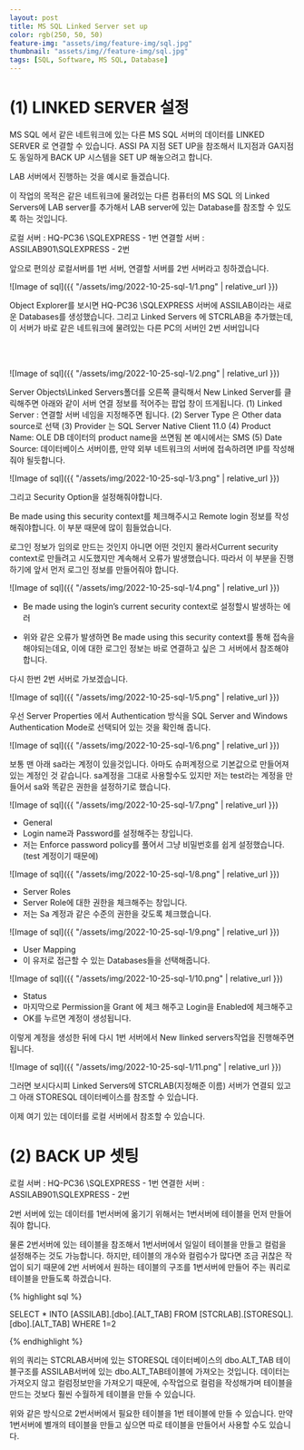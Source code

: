 ```yaml
---
layout: post
title: MS SQL Linked Server set up
color: rgb(250, 50, 50)
feature-img: "assets/img/feature-img/sql.jpg"
thumbnail: "assets/img//feature-img/sql.jpg"
tags: [SQL, Software, MS SQL, Database]
---
```





# (1)	LINKED SERVER 설정

MS SQL 에서 같은 네트워크에 있는 다른 MS SQL 서버의 데이터를 LINKED SERVER 로 연결할 수 있습니다.
ASSI PA 지점 SET UP을 참조해서 IL지점과 GA지점도 동일하게 BACK UP 시스템을 SET UP 해놓으려고 합니다.

LAB 서버에서 진행하는 것을 예시로 들겠습니다.

이 작업의 목적은 같은 네트워크에 물려있는 다른 컴퓨터의 MS SQL 의 Linked Servers에 LAB server를 추가해서 LAB server에 있는 Database를 참조할 수 있도록 하는 것입니다.

로컬 서버 :   HQ-PC36 \SQLEXPRESS  - 1번
연결할 서버 : ASSILAB901\SQLEXPRESS  - 2번

앞으로 편의상 로컬서버를 1번 서버, 연결할 서버를 2번 서버라고 칭하겠습니다.

![Image of sql]({{ "/assets/img/2022-10-25-sql-1/1.png" | relative_url }})

Object Explorer를 보시면  HQ-PC36 \SQLEXPRESS 서버에 ASSILAB이라는 새로운 Databases를 생성했습니다.
그리고 Linked Servers 에 STCRLAB을 추가했는데, 이 서버가 바로 같은 네트워크에 물려있는 다른  PC의 서버인 2번 서버입니다

<br>
<br>

![Image of sql]({{ "/assets/img/2022-10-25-sql-1/2.png" | relative_url }})

Server Objects\Linked Servers폴더를 오른쪽 클릭해서 New Linked Server를 클릭해주면 아래와 같이 서버 연결 정보를 적어주는 팝업 창이 뜨게됩니다.
(1)	Linked Server : 연결할 서버 네임을 지정해주면 됩니다.
(2)	Server Type 은 Other data source로 선택
(3)	Provider 는 SQL Server Native Client 11.0
(4)	Product Name: OLE DB 데이터의 product name을 쓰면됨 본 예시에서는 SMS
(5)	Date Source: 데이터베이스 서버이름, 만약 외부 네트워크의 서버에 접속하려면 IP를 작성해줘야 될듯합니다.



![Image of sql]({{ "/assets/img/2022-10-25-sql-1/3.png" | relative_url }})

그리고 Security Option을 설정해줘야합니다.

Be made using this security context를 체크해주시고 Remote login 정보를 작성해줘야합니다.
이 부분 때문에 많이 힘들었습니다.

로그인 정보가 임의로 만드는 것인지 아니면 어떤 것인지 몰라서Current security context로 만들려고 시도했지만 계속해서 오류가 발생했습니다.
따라서 이 부분을 진행하기에 앞서 먼저 로그인 정보를 만들어줘야 합니다.



![Image of sql]({{ "/assets/img/2022-10-25-sql-1/4.png" | relative_url }})

* Be made using the login’s current security context로 설정할시 발생하는 에러
 - 위와 같은 오류가 발생하면 Be made using this security context를 통해 접속을 해야되는데요,
 이에 대한 로그인 정보는 바로 연결하고 싶은 그 서버에서 참조해야 합니다.

다시 한번 2번 서버로 가보겠습니다.

![Image of sql]({{ "/assets/img/2022-10-25-sql-1/5.png" | relative_url }})

우선 Server Properties 에서
Authentication 방식을 SQL Server and Windows Authentication Mode로 선택되어 있는 것을 확인해 줍니다.



![Image of sql]({{ "/assets/img/2022-10-25-sql-1/6.png" | relative_url }})

보통 맨 아래 sa라는 계정이 있을것입니다. 아마도 슈퍼계정으로 기본값으로 만들어져 있는 계정인 것 같습니다.
sa계정을 그대로 사용할수도 있지만 저는 test라는 계정을 만들어서 sa와 똑같은 권한을 설정하기로 했습니다.





![Image of sql]({{ "/assets/img/2022-10-25-sql-1/7.png" | relative_url }})
- General
 - Login name과 Password를 설정해주는 창입니다.
 - 저는 Enforce password policy를 풀어서 그냥 비밀번호를 쉽게 설정했습니다.(test 계정이기 때문에)



![Image of sql]({{ "/assets/img/2022-10-25-sql-1/8.png" | relative_url }})
- Server Roles
 - Server Role에 대한 권한을 체크해주는 창입니다.
 - 저는 Sa 계정과 같은 수준의 권한을 갖도록 체크했습니다.


![Image of sql]({{ "/assets/img/2022-10-25-sql-1/9.png" | relative_url }})
- User Mapping
 - 이 유저로 접근할 수 있는 Databases들을 선택해줍니다.



![Image of sql]({{ "/assets/img/2022-10-25-sql-1/10.png" | relative_url }})
- Status
- 마지막으로 Permission을 Grant 에 체크 해주고 Login을 Enabled에 체크해주고
- OK를 누르면 계정이 생성됩니다.



이렇게 계정을 생성한 뒤에 다시 1번 서버에서 New llinked servers작업을 진행해주면 됩니다.



![Image of sql]({{ "/assets/img/2022-10-25-sql-1/11.png" | relative_url }})

그러면 보시다시피 Linked Servers에 STCRLAB(지정해준 이름) 서버가 연결되 있고 그 아래 STORESQL 데이터베이스를 참조할 수 있습니다.

이제 여기 있는 데이터를 로컬  서버에서 참조할 수 있습니다.


# (2) BACK UP 셋팅

로컬 서버 :   HQ-PC36 \SQLEXPRESS  - 1번
연결한 서버 : ASSILAB901\SQLEXPRESS  - 2번

2번 서버에 있는 데이터를 1번서버에 옮기기 위해서는 1번서버에 테이블을 먼저 만들어줘야 합니다. 

물론 2번서버에 있는 테이블을 참조해서 1번서버에서 일일이 테이블을 만들고  컬럼을 설정해주는 것도 가능합니다. 하지만, 테이블의 개수와 컬럼수가 많다면 조금 귀찮은 작업이 되기 때문에 2번 서버에서 원하는 테이블의 구조를 1번서버에 만들어 주는 쿼리로 테이블을 만들도록 하겠습니다.

{% highlight sql %}

SELECT * INTO [ASSILAB].[dbo].[ALT_TAB] FROM [STCRLAB].[STORESQL].[dbo].[ALT_TAB] WHERE 1=2

{% endhighlight %}


위의 쿼리는 STCRLAB서버에 있는 STORESQL 데이터베이스의 dbo.ALT_TAB 테이블구조를 ASSILAB서버에 있는 dbo.ALT_TAB테이블에 가져오는 것입니다. 데이터는 가져오지 않고 컬럼정보만을 가져오기 때문에, 수작업으로 컬럼을 작성해가며 테이블을 만드는 것보다 훨씬 수월하게 테이블을 만들 수 있습니다.

위와 같은 방식으로 2번서버에서 필요한 테이블을 1번 테이블에 만들 수 있습니다. 만약 1번서버에 별개의 테이블을 만들고 싶으면 따로 테이블을 만들어서 사용할 수도 있습니다.
